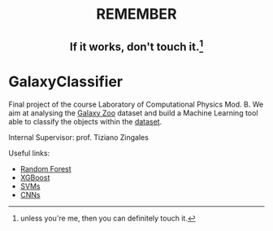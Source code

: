 # <p align='center'> REMEMBER </p>
## <p align='center'> If it works, don't touch it.[^1] </p>
[^1]: unless you're me, then you can definitely touch it.

# GalaxyClassifier
Final project of the course Laboratory of Computational Physics Mod. B. We aim at analysing the [Galaxy Zoo](https://www.zooniverse.org/projects/zookeeper/galaxy-zoo/classify) dataset and build a Machine Learning tool able to classify the objects within the [dataset](https://www.kaggle.com/competitions/galaxy-zoo-the-galaxy-challenge/data). 

Internal Supervisor: prof. Tiziano Zingales

Useful links:

- [Random Forest](https://scikit-learn.org/stable/modules/generated/sklearn.ensemble.RandomForestClassifier.html)
- [XGBoost](https://www.kaggle.com/code/stuarthallows/using-xgboost-with-scikit-learn)
- [SVMs](https://scikit-learn.org/stable/modules/svm.html)
- [CNNs](https://www.tensorflow.org/tutorials/images/cnn)
